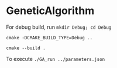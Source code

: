 # GeneticAlgorithm

For debug build, run 
`mkdir Debug; cd Debug`

`cmake -DCMAKE_BUILD_TYPE=Debug ..`

`cmake --build .`

To execute
`./GA_run ../parameters.json`